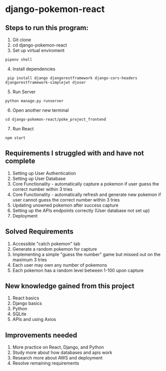 # django-pokemon-react

## Steps to run this program:
1. Git clone
2. cd django-pokemon-react
3. Set up virtual enviroment 
```
pipenv shell
```
4. Install dependencies
```
 pip install django djangorestframework django-cors-headers djangorestframework-simplejwt djoser
```
5. Run Server
```
python manage.py runserver
```
6. Open another new terminal
```
cd django-pokemon-react/poke_project_frontend
```
7. Run React
```
npm start
```

## Requirements I struggled with and have not complete
1. Setting up User Authentication
2. Setting up User Database
3. Core Functionality - automatically capture a pokemon if user guess the correct number within 3 tries
4. Core Functionality - automatically refresh and generate new pokemon if user cannot guess the correct number within 3 tries
5. Updating unowned pokemon after success capture
6. Setting up the APIs endpoints correctly (User database not set up)
7. Deployment

## Solved Requirements
1. Accessible "catch pokemon" tab
2. Generate a random pokemon for capture
3. Implementing a simple "guess the number" game but missed out on the maximum 3 tries
4. Each user may own any number of pokemons
5. Each pokemon has a random level between 1-100 upon capture

## New knowledge gained from this project
1. React basics
2. Django basics
3. Python
4. SQLite
5. APIs and using Axios

## Improvements needed
1. More practice on React, Django, and Python
2. Study more about how databases and apis work
3. Research more about AWS and deployment
4. Resolve remaining requirements
